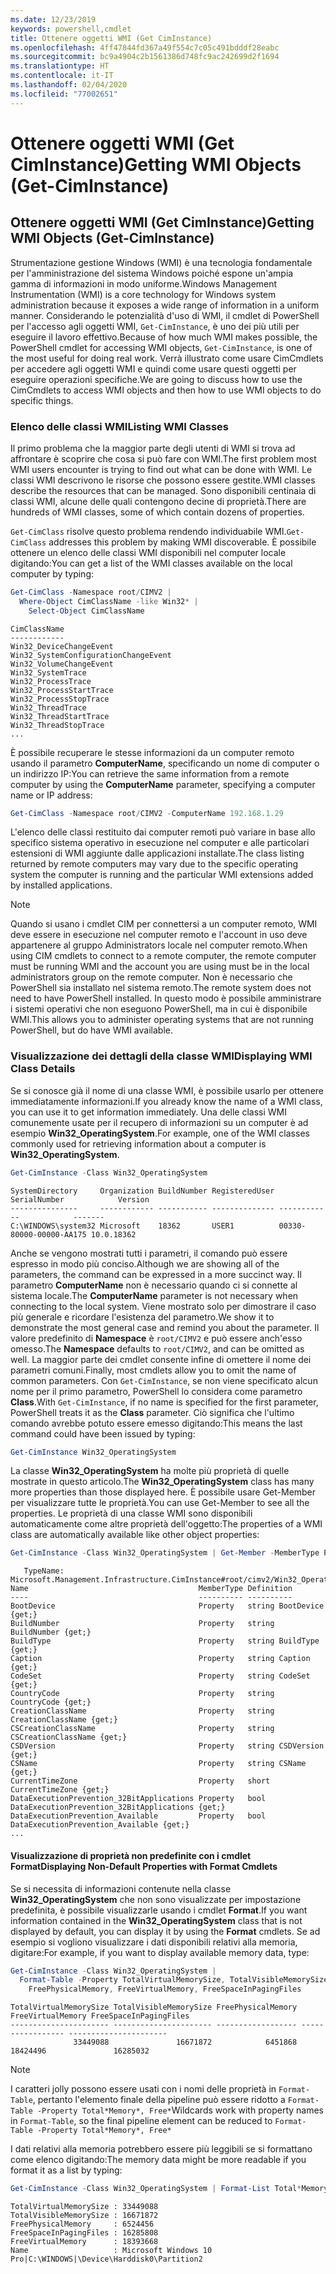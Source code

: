```yaml
---
ms.date: 12/23/2019
keywords: powershell,cmdlet
title: Ottenere oggetti WMI (Get CimInstance)
ms.openlocfilehash: 4ff47844fd367a49f554c7c05c491bdddf28eabc
ms.sourcegitcommit: bc9a4904c2b1561386d748fc9ac242699d2f1694
ms.translationtype: HT
ms.contentlocale: it-IT
ms.lasthandoff: 02/04/2020
ms.locfileid: "77002651"
---
```

# <a name="getting-wmi-objects-get-ciminstance"></a><span data-ttu-id="a71a3-103">Ottenere oggetti WMI (Get CimInstance)</span><span class="sxs-lookup"><span data-stu-id="a71a3-103">Getting WMI Objects (Get-CimInstance)</span></span>

## <a name="getting-wmi-objects-get-ciminstance"></a><span data-ttu-id="a71a3-104">Ottenere oggetti WMI (Get CimInstance)</span><span class="sxs-lookup"><span data-stu-id="a71a3-104">Getting WMI Objects (Get-CimInstance)</span></span>

<span data-ttu-id="a71a3-105">Strumentazione gestione Windows (WMI) è una tecnologia fondamentale per l'amministrazione del sistema Windows poiché espone un'ampia gamma di informazioni in modo uniforme.</span><span class="sxs-lookup"><span data-stu-id="a71a3-105">Windows Management Instrumentation (WMI) is a core technology for Windows system administration because it exposes a wide range of information in a uniform manner.</span></span> <span data-ttu-id="a71a3-106">Considerando le potenzialità d'uso di WMI, il cmdlet di PowerShell per l'accesso agli oggetti WMI, `Get-CimInstance`, è uno dei più utili per eseguire il lavoro effettivo.</span><span class="sxs-lookup"><span data-stu-id="a71a3-106">Because of how much WMI makes possible, the PowerShell cmdlet for accessing WMI objects, `Get-CimInstance`, is one of the most useful for doing real work.</span></span> <span data-ttu-id="a71a3-107">Verrà illustrato come usare CimCmdlets per accedere agli oggetti WMI e quindi come usare questi oggetti per eseguire operazioni specifiche.</span><span class="sxs-lookup"><span data-stu-id="a71a3-107">We are going to discuss how to use the CimCmdlets to access WMI objects and then how to use WMI objects to do specific things.</span></span>

### <a name="listing-wmi-classes"></a><span data-ttu-id="a71a3-108">Elenco delle classi WMI</span><span class="sxs-lookup"><span data-stu-id="a71a3-108">Listing WMI Classes</span></span>

<span data-ttu-id="a71a3-109">Il primo problema che la maggior parte degli utenti di WMI si trova ad affrontare è scoprire che cosa si può fare con WMI.</span><span class="sxs-lookup"><span data-stu-id="a71a3-109">The first problem most WMI users encounter is trying to find out what can be done with WMI.</span></span> <span data-ttu-id="a71a3-110">Le classi WMI descrivono le risorse che possono essere gestite.</span><span class="sxs-lookup"><span data-stu-id="a71a3-110">WMI classes describe the resources that can be managed.</span></span> <span data-ttu-id="a71a3-111">Sono disponibili centinaia di classi WMI, alcune delle quali contengono decine di proprietà.</span><span class="sxs-lookup"><span data-stu-id="a71a3-111">There are hundreds of WMI classes, some of which contain dozens of properties.</span></span>

<span data-ttu-id="a71a3-112">`Get-CimClass` risolve questo problema rendendo individuabile WMI.</span><span class="sxs-lookup"><span data-stu-id="a71a3-112">`Get-CimClass` addresses this problem by making WMI discoverable.</span></span> <span data-ttu-id="a71a3-113">È possibile ottenere un elenco delle classi WMI disponibili nel computer locale digitando:</span><span class="sxs-lookup"><span data-stu-id="a71a3-113">You can get a list of the WMI classes available on the local computer by typing:</span></span>

```powershell
Get-CimClass -Namespace root/CIMV2 |
  Where-Object CimClassName -like Win32* |
    Select-Object CimClassName
```

```Output
CimClassName
------------
Win32_DeviceChangeEvent
Win32_SystemConfigurationChangeEvent
Win32_VolumeChangeEvent
Win32_SystemTrace
Win32_ProcessTrace
Win32_ProcessStartTrace
Win32_ProcessStopTrace
Win32_ThreadTrace
Win32_ThreadStartTrace
Win32_ThreadStopTrace
...
```

<span data-ttu-id="a71a3-114">È possibile recuperare le stesse informazioni da un computer remoto usando il parametro **ComputerName**, specificando un nome di computer o un indirizzo IP:</span><span class="sxs-lookup"><span data-stu-id="a71a3-114">You can retrieve the same information from a remote computer by using the **ComputerName** parameter, specifying a computer name or IP address:</span></span>

```powershell
Get-CimClass -Namespace root/CIMV2 -ComputerName 192.168.1.29
```

<span data-ttu-id="a71a3-115">L'elenco delle classi restituito dai computer remoti può variare in base allo specifico sistema operativo in esecuzione nel computer e alle particolari estensioni di WMI aggiunte dalle applicazioni installate.</span><span class="sxs-lookup"><span data-stu-id="a71a3-115">The class listing returned by remote computers may vary due to the specific operating system the computer is running and the particular WMI extensions added by installed applications.</span></span>

> [!NOTE]
> <span data-ttu-id="a71a3-116">Quando si usano i cmdlet CIM per connettersi a un computer remoto, WMI deve essere in esecuzione nel computer remoto e l'account in uso deve appartenere al gruppo Administrators locale nel computer remoto.</span><span class="sxs-lookup"><span data-stu-id="a71a3-116">When using CIM cmdlets to connect to a remote computer, the remote computer must be running WMI and the account you are using must be in the local administrators group on the remote computer.</span></span>
> <span data-ttu-id="a71a3-117">Non è necessario che PowerShell sia installato nel sistema remoto.</span><span class="sxs-lookup"><span data-stu-id="a71a3-117">The remote system does not need to have PowerShell installed.</span></span> <span data-ttu-id="a71a3-118">In questo modo è possibile amministrare i sistemi operativi che non eseguono PowerShell, ma in cui è disponibile WMI.</span><span class="sxs-lookup"><span data-stu-id="a71a3-118">This allows you to administer operating systems that are not running PowerShell, but do have WMI available.</span></span>

### <a name="displaying-wmi-class-details"></a><span data-ttu-id="a71a3-119">Visualizzazione dei dettagli della classe WMI</span><span class="sxs-lookup"><span data-stu-id="a71a3-119">Displaying WMI Class Details</span></span>

<span data-ttu-id="a71a3-120">Se si conosce già il nome di una classe WMI, è possibile usarlo per ottenere immediatamente informazioni.</span><span class="sxs-lookup"><span data-stu-id="a71a3-120">If you already know the name of a WMI class, you can use it to get information immediately.</span></span> <span data-ttu-id="a71a3-121">Una delle classi WMI comunemente usate per il recupero di informazioni su un computer è ad esempio **Win32_OperatingSystem**.</span><span class="sxs-lookup"><span data-stu-id="a71a3-121">For example, one of the WMI classes commonly used for retrieving information about a computer is **Win32_OperatingSystem**.</span></span>

```powershell
Get-CimInstance -Class Win32_OperatingSystem
```

```Output
SystemDirectory     Organization BuildNumber RegisteredUser SerialNumber            Version
---------------     ------------ ----------- -------------- ------------            -------
C:\WINDOWS\system32 Microsoft    18362       USER1          00330-80000-00000-AA175 10.0.18362
```

<span data-ttu-id="a71a3-122">Anche se vengono mostrati tutti i parametri, il comando può essere espresso in modo più conciso.</span><span class="sxs-lookup"><span data-stu-id="a71a3-122">Although we are showing all of the parameters, the command can be expressed in a more succinct way.</span></span>
<span data-ttu-id="a71a3-123">Il parametro **ComputerName** non è necessario quando ci si connette al sistema locale.</span><span class="sxs-lookup"><span data-stu-id="a71a3-123">The **ComputerName** parameter is not necessary when connecting to the local system.</span></span> <span data-ttu-id="a71a3-124">Viene mostrato solo per dimostrare il caso più generale e ricordare l'esistenza del parametro.</span><span class="sxs-lookup"><span data-stu-id="a71a3-124">We show it to demonstrate the most general case and remind you about the parameter.</span></span> <span data-ttu-id="a71a3-125">Il valore predefinito di **Namespace** è `root/CIMV2` e può essere anch'esso omesso.</span><span class="sxs-lookup"><span data-stu-id="a71a3-125">The **Namespace** defaults to `root/CIMV2`, and can be omitted as well.</span></span> <span data-ttu-id="a71a3-126">La maggior parte dei cmdlet consente infine di omettere il nome dei parametri comuni.</span><span class="sxs-lookup"><span data-stu-id="a71a3-126">Finally, most cmdlets allow you to omit the name of common parameters.</span></span> <span data-ttu-id="a71a3-127">Con `Get-CimInstance`, se non viene specificato alcun nome per il primo parametro, PowerShell lo considera come parametro **Class**.</span><span class="sxs-lookup"><span data-stu-id="a71a3-127">With `Get-CimInstance`, if no name is specified for the first parameter, PowerShell treats it as the **Class** parameter.</span></span> <span data-ttu-id="a71a3-128">Ciò significa che l'ultimo comando avrebbe potuto essere emesso digitando:</span><span class="sxs-lookup"><span data-stu-id="a71a3-128">This means the last command could have been issued by typing:</span></span>

```powershell
Get-CimInstance Win32_OperatingSystem
```

<span data-ttu-id="a71a3-129">La classe **Win32_OperatingSystem** ha molte più proprietà di quelle mostrate in questo articolo.</span><span class="sxs-lookup"><span data-stu-id="a71a3-129">The **Win32_OperatingSystem** class has many more properties than those displayed here.</span></span> <span data-ttu-id="a71a3-130">È possibile usare Get-Member per visualizzare tutte le proprietà.</span><span class="sxs-lookup"><span data-stu-id="a71a3-130">You can use Get-Member to see all the properties.</span></span> <span data-ttu-id="a71a3-131">Le proprietà di una classe WMI sono disponibili automaticamente come altre proprietà dell'oggetto:</span><span class="sxs-lookup"><span data-stu-id="a71a3-131">The properties of a WMI class are automatically available like other object properties:</span></span>

```powershell
Get-CimInstance -Class Win32_OperatingSystem | Get-Member -MemberType Property
```

```Output
   TypeName: Microsoft.Management.Infrastructure.CimInstance#root/cimv2/Win32_OperatingSystem
Name                                      MemberType Definition
----                                      ---------- ----------
BootDevice                                Property   string BootDevice {get;}
BuildNumber                               Property   string BuildNumber {get;}
BuildType                                 Property   string BuildType {get;}
Caption                                   Property   string Caption {get;}
CodeSet                                   Property   string CodeSet {get;}
CountryCode                               Property   string CountryCode {get;}
CreationClassName                         Property   string CreationClassName {get;}
CSCreationClassName                       Property   string CSCreationClassName {get;}
CSDVersion                                Property   string CSDVersion {get;}
CSName                                    Property   string CSName {get;}
CurrentTimeZone                           Property   short CurrentTimeZone {get;}
DataExecutionPrevention_32BitApplications Property   bool DataExecutionPrevention_32BitApplications {get;}
DataExecutionPrevention_Available         Property   bool DataExecutionPrevention_Available {get;}
...
```

#### <a name="displaying-non-default-properties-with-format-cmdlets"></a><span data-ttu-id="a71a3-132">Visualizzazione di proprietà non predefinite con i cmdlet Format</span><span class="sxs-lookup"><span data-stu-id="a71a3-132">Displaying Non-Default Properties with Format Cmdlets</span></span>

<span data-ttu-id="a71a3-133">Se si necessita di informazioni contenute nella classe **Win32_OperatingSystem** che non sono visualizzate per impostazione predefinita, è possibile visualizzarle usando i cmdlet **Format**.</span><span class="sxs-lookup"><span data-stu-id="a71a3-133">If you want information contained in the **Win32_OperatingSystem** class that is not displayed by default, you can display it by using the **Format** cmdlets.</span></span> <span data-ttu-id="a71a3-134">Se ad esempio si vogliono visualizzare i dati disponibili relativi alla memoria, digitare:</span><span class="sxs-lookup"><span data-stu-id="a71a3-134">For example, if you want to display available memory data, type:</span></span>

```powershell
Get-CimInstance -Class Win32_OperatingSystem |
  Format-Table -Property TotalVirtualMemorySize, TotalVisibleMemorySize,
    FreePhysicalMemory, FreeVirtualMemory, FreeSpaceInPagingFiles
```

```Output
TotalVirtualMemorySize TotalVisibleMemorySize FreePhysicalMemory FreeVirtualMemory FreeSpaceInPagingFiles
---------------------- ---------------------- ------------------ ----------------- ----------------------
              33449088               16671872            6451868          18424496               16285032
```

> [!NOTE]
> <span data-ttu-id="a71a3-135">I caratteri jolly possono essere usati con i nomi delle proprietà in `Format-Table`, pertanto l'elemento finale della pipeline può essere ridotto a `Format-Table -Property Total*Memory*, Free*`</span><span class="sxs-lookup"><span data-stu-id="a71a3-135">Wildcards work with property names in `Format-Table`, so the final pipeline element can be reduced to `Format-Table -Property Total*Memory*, Free*`</span></span>

<span data-ttu-id="a71a3-136">I dati relativi alla memoria potrebbero essere più leggibili se si formattano come elenco digitando:</span><span class="sxs-lookup"><span data-stu-id="a71a3-136">The memory data might be more readable if you format it as a list by typing:</span></span>

```powershell
Get-CimInstance -Class Win32_OperatingSystem | Format-List Total*Memory*, Free*
```

```Output
TotalVirtualMemorySize : 33449088
TotalVisibleMemorySize : 16671872
FreePhysicalMemory     : 6524456
FreeSpaceInPagingFiles : 16285808
FreeVirtualMemory      : 18393668
Name                   : Microsoft Windows 10 Pro|C:\WINDOWS|\Device\Harddisk0\Partition2
```
